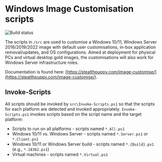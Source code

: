 # Windows Image Customisation scripts

![Build status](https://github.com/aaronparker/image-customise/actions/workflows/validate-scripts.yml/badge.svg)

The scripts in `/src` are used to customise a Windows 10/11, Windows Server 2016/2019/2022 image with default user customisations, in-box application removal/updates, and OS configurations. Aimed at deployment for physical PCs and virtual desktop gold images, the customisations will also work for Windows Server infrastructure roles.

Documentation is found here: [https://stealthpuppy.com/image-customise/](https://stealthpuppy.com/image-customise/).

## Invoke-Scripts

All scripts should be invoked by `src\Invoke-Scripts.ps1` so that the scripts for each platform are detected and invoked appropriately. `Invoke-Scripts.ps1` invokes scripts based on the script name and the target platform:

* Scripts to run on all platforms - scripts named `*.All.ps1`
* Windows 10/11 vs. Windows Server - scripts named `*.Server.ps1` or `*.Client.ps1`
* Windows 10/11 or Windows Server build - scripts named `*.{Build}.ps1` (e.g., `*.18362.ps1`)
* Virtual machines - scripts named `*.Virtual.ps1`
